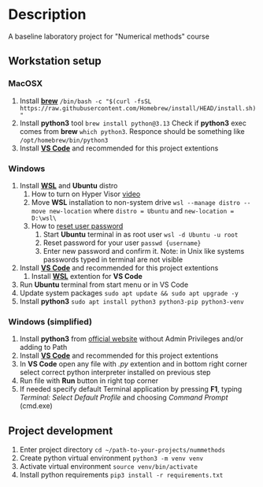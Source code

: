 # Description
A baseline laboratory project for "Numerical methods" course

## Workstation setup
### MacOSX
1. Install [__brew__](https://brew.sh/) `/bin/bash -c "$(curl -fsSL https://raw.githubusercontent.com/Homebrew/install/HEAD/install.sh)"`
2. Install __python3__ tool `brew install python@3.13`
   Check if __python3__ exec comes from __brew__ `which python3`. Responce should be something like `/opt/homebrew/bin/python3`
3. Install [__VS Code__](https://code.visualstudio.com/) and recommended for this project extentions

### Windows
1. Install [__WSL__](https://learn.microsoft.com/en-us/windows/wsl/install) and __Ubuntu__ distro
    1. How to turn on Hyper Visor [video](https://www.youtube.com/watch?v=KEjr6mQ8rqg)
    2. Move __WSL__ installation to non-system drive `wsl --manage distro --move new-location` where `distro = Ubuntu` and `new-location = D:\wsl\`
    3. How to [reset user password](https://superuser.com/questions/1829481/how-to-reset-my-wsl-ubuntu-password)
        1. Start __Ubuntu__ terminal in as root user `wsl -d Ubuntu -u root`
        2. Reset password for your user `passwd {username}`
        3. Enter new password and confirm it. Note: in Unix like systems passwords typed in terminal are not visible
2. Install [__VS Code__](https://code.visualstudio.com/) and recommended for this project extentions
    1. Install [__WSL__](https://marketplace.visualstudio.com/items?itemName=ms-vscode-remote.remote-wsl) extention for __VS Code__
3. Run __Ubuntu__ terminal from start menu or in VS Code
4. Update system packages `sudo apt update && sudo apt upgrade -y`
5. Install __python3__ `sudo apt install python3 python3-pip python3-venv`

### Windows (simplified)
1. Install __python3__ from [official website](https://www.python.org/downloads/) without Admin Privileges and/or adding to Path
2. Install [__VS Code__](https://code.visualstudio.com/) and recommended for this project extentions
3. In __VS Code__ open any file with _.py_ extention and in bottom right corner select correct python interpreter installed on previous step
4. Run file with __Run__ button in right top corner
5. If needed specify default Terminal application by pressing __F1__, typing _Terminal: Select Default Profile_ and choosing _Command Prompt_ (cmd.exe)

## Project development
1. Enter project directory `cd ~/path-to-your-projects/nummethods`
2. Create python virtual environment `python3 -m venv venv`
3. Activate virtual environment `source venv/bin/activate`
4. Install python requirements `pip3 install -r requirements.txt`
